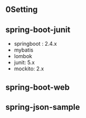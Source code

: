 ## 0Setting

## spring-boot-junit
- springboot : 2.4.x
- mybatis
- lombok
- junit: 5.x
- mockito: 2.x

## spring-boot-web

## spring-json-sample
